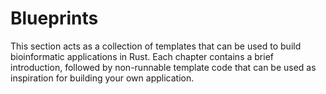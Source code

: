 # Blueprints
This section acts as a collection of templates that can be used to build bioinformatic applications in Rust. Each chapter contains a brief introduction, followed by non-runnable template code that can be used as inspiration for building your own application.
